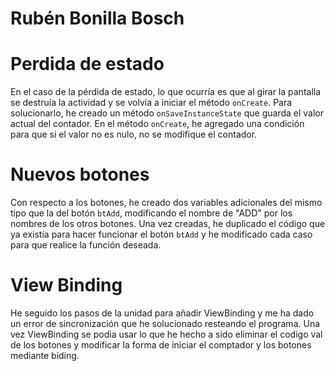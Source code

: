 # Rubén Bonilla Bosch

# Perdida de estado
En el caso de la pérdida de estado, lo que ocurría es que al girar la pantalla se destruía la actividad y se volvía a iniciar el método `onCreate`. Para solucionarlo, he creado un método `onSaveInstanceState` que guarda el valor actual del contador. En el método `onCreate`, he agregado una condición para que si el valor no es nulo, no se modifique el contador.

# Nuevos botones
Con respecto a los botones, he creado dos variables adicionales del mismo tipo que la del botón `btAdd`, modificando el nombre de "ADD" por los nombres de los otros botones. Una vez creadas, he duplicado el código que ya existía para hacer funcionar el botón `btAdd` y he modificado cada caso para que realice la función deseada.

# View Binding
He seguido los pasos de la unidad para añadir ViewBinding y me ha dado un error de sincronización que he solucionado resteando el programa. Una vez ViewBinding se podia usar lo que he hecho a sido eliminar el codigo val de los botones y modificar la forma de iniciar el comptador y los botones mediante biding.